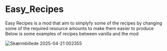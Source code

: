 # Easy_Recipes

Easy Recipes is a mod that aim to simplyfy some of the recipes by changing some of the required resource amounts to make them easier to produce Below is some examples of recipes between vanilla and the mod

  ![Skærmbillede 2025-04-21 002355](https://github.com/user-attachments/assets/f376589a-f853-4441-b7bc-a7acde366b9f)



